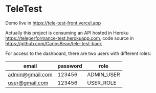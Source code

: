 # TeleTest

Demo live in https://tele-test-front.vercel.app

Actually this project is consuming an API hosted in Heroku https://teleperformance-test.herokuapp.com, code source in https://github.com/CarlosBean/tele-test-back

For access to the dashboard, there are two users with different roles:

| email           | password | role       |
|-----------------|----------|------------|
| admin@gmail.com | 123456   | ADMIN_USER |
| user@gmail.com  | 123456   | USER_ROLE  |

